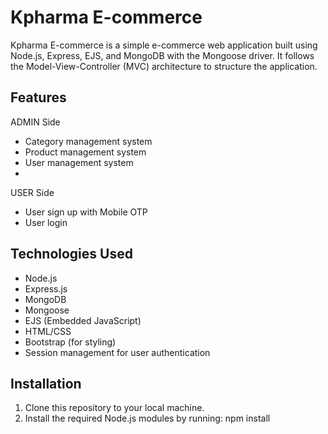 # Kpharma E-commerce

Kpharma E-commerce is a simple e-commerce web application built using Node.js, Express, EJS, and MongoDB with the Mongoose driver. It follows the Model-View-Controller (MVC) architecture to structure the application.

## Features
ADMIN Side

- Category management system
- Product management system
- User management system
- 

USER Side


- User sign up with Mobile OTP 
- User login



## Technologies Used

- Node.js
- Express.js
- MongoDB
- Mongoose
- EJS (Embedded JavaScript)
- HTML/CSS
- Bootstrap (for styling)
- Session management for user authentication

## Installation

1. Clone this repository to your local machine.
2. Install the required Node.js modules by running: npm install


